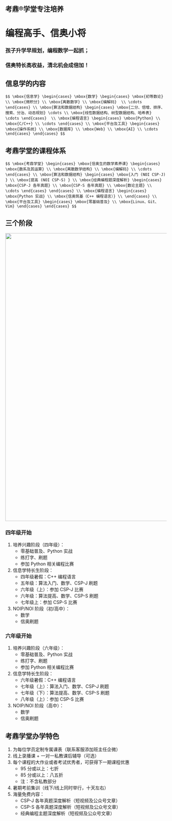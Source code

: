 ## 考鼎&reg;学堂专注培养

# <strong>编程高手、信奥小将</strong>

### 孩子升学早规划，编程数学一起抓；
### 信奥特长高收益，清北机会成倍加！

		
## 信息学的内容

`$$
\mbox{信息学}
\begin{cases}
  \mbox{数学}
  \begin{cases}
   \mbox{初等数论} \\
   \mbox{微积分} \\
   \mbox{离散数学} \\
   \mbox{编解码}  \\
   \cdots
  \end{cases} \\
  \mbox{算法和数据结构}
  \begin{cases}
   \mbox{二分、倍增、排序、搜索、分治、动态规划} \cdots \\
   \mbox{线性数据结构、树型数据结构、哈希表} \cdots
  \end{cases}  \\
  \mbox{编程语言}
  \begin{cases}
   \mbox{Python} \\
   \mbox{C/C++} \\
   \cdots
  \end{cases} \\
  \mbox{平台及工具}
  \begin{cases}
   \mbox{操作系统} \\
   \mbox{数据库} \\
   \mbox{Web} \\
   \mbox{AI} \\
   \cdots
  \end{cases}
\end{cases}
$$`

		
## 考鼎学堂的课程体系

`$$
\mbox{考鼎学堂}
\begin{cases}
  \mbox{信奥生的数学素养课}
  \begin{cases}
   \mbox{数系及其运算} \\
   \mbox{离散数学结构} \\
   \mbox{编解码} \\
   \cdots
  \end{cases} \\
  \mbox{算法和数据结构}
  \begin{cases}
   \mbox{入门 (NOI CSP-J) } \\
   \mbox{提高 (NOI CSP-S) } \\
   \mbox{经典编程题深度解析}
     \begin{cases}
      \mbox{CSP-J 各年真题} \\
      \mbox{CSP-S 各年真题} \\
      \mbox{数论主题} \\
      \cdots
     \end{cases}
  \end{cases} \\
  \mbox{编程语言}
  \begin{cases}
   \mbox{Python 实战} \\
   \mbox{信奥筑基（C++ 编程语言）} \\
  \end{cases} \\
  \mbox{平台及工具}
  \begin{cases}
   \mbox{零基础普及} \\
   \mbox{Linux、Git、Vim}
  \end{cases}
\end{cases}
$$`

		
## 三个阶段

<img style="height:900px;width:auto;" src="assets/noi-stages.svg" />

	
### 四年级开始

1. 培养兴趣阶段（四年级）：
   - 零基础普及、Python 实战
   - 练打字、刷题
   - 参加 Python 相关编程比赛
1. 信息学特长生阶段：
   - 四年级暑假：C++ 编程语言
   - 五年级：算法入门、数学、CSP-J 刷题
   - 六年级（上）：参加 CSP-J 比赛
   - 六年级：算法提高、数学、CSP-S 刷题
   - 七年级上：参加 CSP-S 比赛
1. NOIP/NOI 阶段（初/高中）：
   - 数学
   - 信奥刷题

	
### 六年级开始

1. 培养兴趣阶段（六年级）：
   - 零基础普及、Python 实战
   - 练打字、刷题
   - 参加 Python 相关编程比赛
1. 信息学特长生阶段：
   - 六年级暑假：C++ 编程语言
   - 七年级（上）：算法入门、数学、CSP-J 刷题
   - 七年级（下）：算法提高、数学、CSP-S 刷题
   - 八年级（上）：参加 CSP-S 比赛
1. NOIP/NOI 阶段（高中）：
   - 数学
   - 信奥刷题

		
## 考鼎学堂办学特色

1. 为每位学员定制专属课表（联系客服添加班主任企微）
1. 线上录播课 + 一对一私教课后辅导（可选）
1. 每个课程的大作业或者考试优秀者，可获得下一期课程优惠
    - 95 分或以上：七折
    - 85 分或以上：八五折
    - 注：不含私教部分
1. 暑期考前集训（线下/线上同时举行，十天左右）
1. 海量免费内容：
   - CSP-J 各年真题深度解析（短视频及公众号文章）
   - CSP-S 各年真题深度解析（短视频及公众号文章）
   - 经典编程主题深度解析（短视频及公众号文章）

